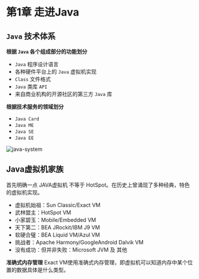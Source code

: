 # 第1章 走进Java

## `Java` 技术体系
**根据 `Java` 各个组成部分的功能划分**
- `Java` 程序设计语言
- 各种硬件平台上的 `Java` 虚拟机实现
- `Class` 文件格式
- `Java` 类库 `API`
- 来自商业机构的开源社区的第三方 `Java` 库

**根据技术服务的领域划分**
- `Java Card`
- `Java ME`
- `Java SE`
- `Java EE`

![java-system](/know-jvm/part-1/unit-01/java-system.png)

## Java虚拟机家族
首先明确一点 JAVA虚拟机 不等于 HotSpot。在历史上曾涌现了多种经典，特色的虚拟机实现。

- 虚拟机始祖：Sun Classic/Exact VM
- 武林盟主：HotSpot VM
- 小家碧玉：Mobile/Embedded VM
- 天下第二：BEA JRockit/IBM J9 VM
- 软硬合璧：BEA Liquid VM/Azul VM
- 挑战者：Apache Harmony/GoogleAndroid Dalvik VM
- 没有成功：但并非失败：Microsoft JVM 及 其他


**准确式内存管理**
Exact VM使用准确式内存管理，即虚拟机可以知道内存中某个位置的数据具体是什么类型。
